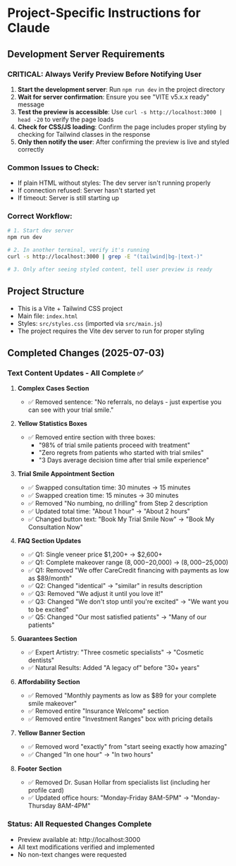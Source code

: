# Project-Specific Instructions for Claude

## Development Server Requirements

### CRITICAL: Always Verify Preview Before Notifying User
1. **Start the development server**: Run `npm run dev` in the project directory
2. **Wait for server confirmation**: Ensure you see "VITE v5.x.x ready" message
3. **Test the preview is accessible**: Use `curl -s http://localhost:3000 | head -20` to verify the page loads
4. **Check for CSS/JS loading**: Confirm the page includes proper styling by checking for Tailwind classes in the response
5. **Only then notify the user**: After confirming the preview is live and styled correctly

### Common Issues to Check:
- If plain HTML without styles: The dev server isn't running properly
- If connection refused: Server hasn't started yet
- If timeout: Server is still starting up

### Correct Workflow:
```bash
# 1. Start dev server
npm run dev

# 2. In another terminal, verify it's running
curl -s http://localhost:3000 | grep -E "(tailwind|bg-|text-)" 

# 3. Only after seeing styled content, tell user preview is ready
```

## Project Structure
- This is a Vite + Tailwind CSS project
- Main file: `index.html`
- Styles: `src/styles.css` (imported via `src/main.js`)
- The project requires the Vite dev server to run for proper styling

## Completed Changes (2025-07-03)

### Text Content Updates - All Complete ✅

1. **Complex Cases Section**
   - ✅ Removed sentence: "No referrals, no delays - just expertise you can see with your trial smile."

2. **Yellow Statistics Boxes**
   - ✅ Removed entire section with three boxes:
     - "98% of trial smile patients proceed with treatment"
     - "Zero regrets from patients who started with trial smiles"
     - "3 Days average decision time after trial smile experience"

3. **Trial Smile Appointment Section**
   - ✅ Swapped consultation time: 30 minutes → 15 minutes
   - ✅ Swapped creation time: 15 minutes → 30 minutes
   - ✅ Removed "No numbing, no drilling" from Step 2 description
   - ✅ Updated total time: "About 1 hour" → "About 2 hours"
   - ✅ Changed button text: "Book My Trial Smile Now" → "Book My Consultation Now"

4. **FAQ Section Updates**
   - ✅ Q1: Single veneer price $1,200+ → $2,600+
   - ✅ Q1: Complete makeover range ($8,000-$20,000) → ($8,000-$25,000)
   - ✅ Q1: Removed "We offer CareCredit financing with payments as low as $89/month"
   - ✅ Q2: Changed "identical" → "similar" in results description
   - ✅ Q3: Removed "We adjust it until you love it!"
   - ✅ Q3: Changed "We don't stop until you're excited" → "We want you to be excited"
   - ✅ Q5: Changed "Our most satisfied patients" → "Many of our patients"

5. **Guarantees Section**
   - ✅ Expert Artistry: "Three cosmetic specialists" → "Cosmetic dentists"
   - ✅ Natural Results: Added "A legacy of" before "30+ years"

6. **Affordability Section**
   - ✅ Removed "Monthly payments as low as $89 for your complete smile makeover"
   - ✅ Removed entire "Insurance Welcome" section
   - ✅ Removed entire "Investment Ranges" box with pricing details

7. **Yellow Banner Section**
   - ✅ Removed word "exactly" from "start seeing exactly how amazing"
   - ✅ Changed "In one hour" → "In two hours"

8. **Footer Section**
   - ✅ Removed Dr. Susan Hollar from specialists list (including her profile card)
   - ✅ Updated office hours: "Monday-Friday 8AM-5PM" → "Monday-Thursday 8AM-4PM"

### Status: All Requested Changes Complete
- Preview available at: http://localhost:3000
- All text modifications verified and implemented
- No non-text changes were requested